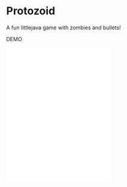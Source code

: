 # Protozoid

A fun littlejava game with zombies and bullets!

DEMO

<iframe src='//gifs.com/embed/kt360-GvPYm8' frameborder='0' scrolling='no' width='280px' height='360px' style='-webkit-backface-visibility: hidden;-webkit-transform: scale(1);' ></iframe>

